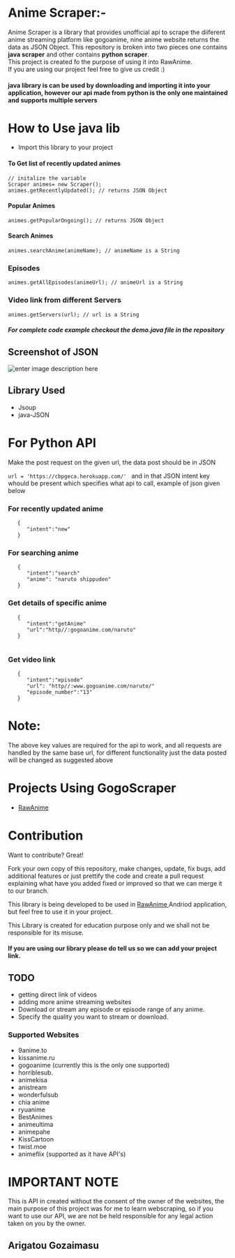 # Anime Scraper:-
   
Anime Scraper is a library that provides unofficial api to scrape the diiferent anime streaming platform like gogoanime, nine anime website returns the data as JSON Object. This repository is broken into two pieces one contains <b>java scraper</b> and other contains <b> python scraper</b>.
</br>This project is created fo the purpose of using it into RawAnime.</br>
If you are using our project feel free to give us credit :)


#### java library is can be used by downloading and importing it into your application, however our api made from python is the only one maintained and supports multiple servers


 # How to Use java lib
 - Import this library to your project 

#### To  Get list of recently updated animes


```
// initalize the variable
Scraper animes= new Scraper();
animes.getRecentlyUpdated(); // returns JSON Object
  ``` 
   
#### Popular Animes
  ```
animes.getPopularOngoing(); // returns JSON Object
```

#### Search Animes
```
animes.searchAnime(animeName); // animeName is a String
```

### Episodes

```
animes.getAllEpisodes(animeUrl); // animeUrl is a String
```

### Video link from different Servers

```
animes.getServers(url); // url is a String
```

##### For  complete code example checkout the demo.java file in the repository

## Screenshot of JSON
![enter image description here](https://user-images.githubusercontent.com/25636146/48275506-a83cf180-e46b-11e8-9263-52fcba01b560.png)

## Library Used
- Jsoup
- java-JSON 

# For Python API

Make the post request on the given url, the data post should be in JSON

  ```url = 'https://cbpgeca.herokuapp.com/' ```
and in that JSON intent key whould be present which specifies what api to call, example of json given below

### For recently updated anime
```
   {
      "intent":"new"
   }
```   
### For searching anime
```
   {
      "intent":"search"
      "anime": "naruto shippuden"
   }

```

### Get details of specific anime

```
   {
      "intent":"getAnime"
      "url":"http//:gogoanime.com/naruto"
   }
  
```

### Get video link
```
   {
      "intent":"episode"
      "url": "http//:www.gogoanime.com/naruto/"
      "episode_number":"13"
   }

```
# Note:

The above key values are required for the api to work, and all requests are handled by the same base url, for different functionality just the data posted will be changed as suggested above


# Projects Using GogoScraper
- [RawAnime](https://github.com/Rawkush/RawAnime)

# Contribution 

Want to contribute? Great!

Fork your own copy of this repository, make changes, update, fix bugs, add additional features or just prettify the code and create a pull request explaining what have you added fixed or improved so that we can merge it to our branch.




This library is being developed to be used in [RawAnime ](https://github.com/Rawkush/RawAnime)  Andriod application, but feel free to use it in your project. 

This Library is created for education purpose only and we shall not be responsible for its misuse.

#### If you are using our library please do tell us so we can add your project link.


##  TODO
 - getting direct link of videos 
 - adding more anime streaming websites
 - Download or stream any episode or episode range of any anime.
 - Specify the quality you want to stream or download.

### Supported Websites 
 
 - 9anime.to
 - kissanime.ru
 - gogoanime (currently this is the only one supported)
 - horriblesub.
 - animekisa
 - anistream
 - wonderfulsub
 - chia anime
 - ryuanime
 - BestAnimes
 - animeultima
 - animepahe
 - KissCartoon
 - twist.moe
 - animeflix (supported as it have API's)
 
 
# IMPORTANT NOTE
 This is API in created without the consent of the owner of the websites, the main purpose of this project was for me to learn webscraping, so if you want to use our API, we are not be held responsible for any legal action taken on you by the owner. 

## Arigatou Gozaimasu
